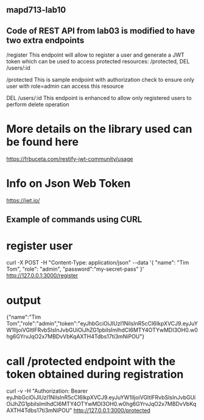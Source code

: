 ## mapd713-lab10

## Code of REST API from lab03 is modified to have two extra endpoints​

/register​
This endpoint will allow to register a user and generate a JWT token which can be used to access protected resources​: /protected​, DEL /users/:id​

/protected​
This is sample endpoint with authorization check to ensure only user with role=admin can access this resource​

DEL /users/:id​
This endpoint is enhanced to allow only registered users to perform delete operation​

# More details on the library used can be found here​
https://frbuceta.com/restify-jwt-community/usage​

# Info on Json Web Token​
https://jwt.io/ ​


## Example of commands using CURL

# register user
curl -X POST -H "Content-Type: application/json" --data '{ "name": "Tim Tom", "role": "admin", "password":"my-secret-pass" }' http://127.0.0.1:3000/register

# output
{"name":"Tim Tom","role":"admin","token":"eyJhbGciOiJIUzI1NiIsInR5cCI6IkpXVCJ9.eyJuYW1lIjoiVGltIFRvbSIsInJvbGUiOiJhZG1pbiIsImlhdCI6MTY4OTYwMDI3OH0.w0hg6GYrvJqO2x7MBDvVbKqAXTH4Tdbs17ti3mNiPOU"}


# call /protected endpoint with the token obtained during registration
curl -v -H "Authorization: Bearer eyJhbGciOiJIUzI1NiIsInR5cCI6IkpXVCJ9.eyJuYW1lIjoiVGltIFRvbSIsInJvbGUiOiJhZG1pbiIsImlhdCI6MTY4OTYwMDI3OH0.w0hg6GYrvJqO2x7MBDvVbKqAXTH4Tdbs17ti3mNiPOU" http://127.0.0.1:3000/protected
